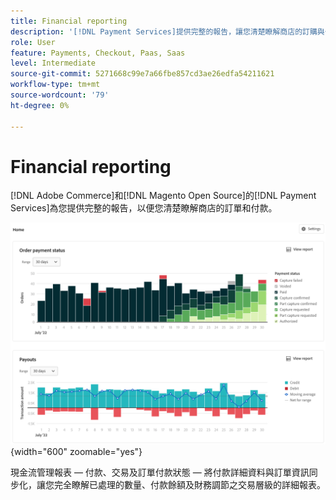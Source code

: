 ```yaml
---
title: Financial reporting
description: '[!DNL Payment Services]提供完整的報告，讓您清楚瞭解商店的訂購與付款。'
role: User
feature: Payments, Checkout, Paas, Saas
level: Intermediate
source-git-commit: 5271668c99e7a66fbe857cd3ae26edfa54211621
workflow-type: tm+mt
source-wordcount: '79'
ht-degree: 0%

---
```


# Financial reporting

[!DNL Adobe Commerce]和[!DNL Magento Open Source]的[!DNL Payment Services]為您提供完整的報告，以便您清楚瞭解商店的訂單和付款。

![財務報表檢視](assets/reports-view.png){width="600" zoomable="yes"}

現金流管理報表 — 付款、交易及訂單付款狀態 — 將付款詳細資料與訂單資訊同步化，讓您完全瞭解已處理的數量、付款餘額及財務調節之交易層級的詳細報表。

